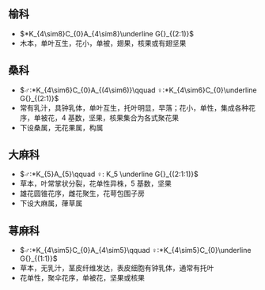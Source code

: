 ## 榆科
- $*K_{4\sim8}C_{0}A_{4\sim8}\underline G{}_{(2:1)}$
- 木本，单叶互生，花小，单被，翅果，核果或有翅坚果
## 桑科
- $♂:*K_{4\sim6}C_{0}A_{(4\sim6)}\qquad ♀:*K_{4\sim6}C_{0}\underline G{}_{(2:1)}$
- 常有乳汁，具钟乳体，单叶互生，托叶明显，早落；花小，单性，集成各种花序，单被花，4 基数，坚果，核果集合为各式聚花果
- 下设桑属，无花果属，构属
## 大麻科
- $♂:*K_{5}A_{5}\qquad ♀: K_5 \underline G{}_{(2:1:1)}$
- 草本，叶常掌状分裂，花单性异株，5 基数，坚果
- 雄花圆锥花序，雌花聚生，花萼包围子房
- 下设大麻属，葎草属
## 荨麻科
- $♂:*K_{4\sim5}C_{0}A_{4\sim5}\qquad ♀:*K_{4\sim5}C_{0}\underline G{}_{(1:1)}$
- 草本，无乳汁，茎皮纤维发达，表皮细胞有钟乳体，通常有托叶
- 花单性，聚伞花序，单被花，坚果或核果